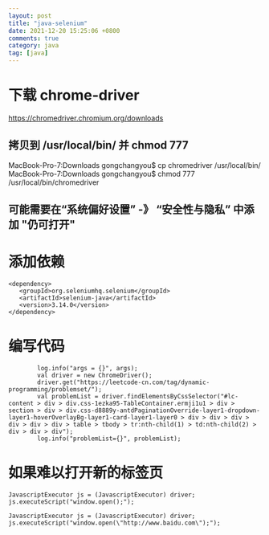 ```yaml
---
layout: post
title: "java-selenium"
date: 2021-12-20 15:25:06 +0800
comments: true
category: java
tag: [java]
---
```


# 下载 chrome-driver
https://chromedriver.chromium.org/downloads

## 拷贝到 /usr/local/bin/ 并 chmod 777 

MacBook-Pro-7:Downloads gongchangyou$ cp chromedriver /usr/local/bin/
MacBook-Pro-7:Downloads gongchangyou$ chmod 777 /usr/local/bin/chromedriver

## 可能需要在“系统偏好设置” -》 “安全性与隐私” 中添加 "仍可打开"

# 添加依赖

```
<dependency>
   <groupId>org.seleniumhq.selenium</groupId>
   <artifactId>selenium-java</artifactId>
   <version>3.14.0</version>
</dependency>
```

# 编写代码

```
        log.info("args = {}", args);
        val driver = new ChromeDriver();
        driver.get("https://leetcode-cn.com/tag/dynamic-programming/problemset/");
        val problemList = driver.findElementsByCssSelector("#lc-content > div > div.css-1ezka95-TableContainer.ermji1u1 > div > section > div > div.css-d8889y-antdPaginationOverride-layer1-dropdown-layer1-hoverOverlayBg-layer1-card-layer1-layer0 > div > div > div > div > div > div > table > tbody > tr:nth-child(1) > td:nth-child(2) > div > div > div");
        log.info("problemList={}", problemList);
```

# 如果难以打开新的标签页

```
JavascriptExecutor js = (JavascriptExecutor) driver;  
js.executeScript("window.open();");

JavascriptExecutor js = (JavascriptExecutor) driver;
js.executeScript("window.open(\"http://www.baidu.com\");");
```